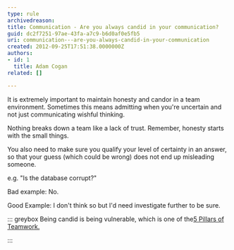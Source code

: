 ```yaml
---
type: rule
archivedreason: 
title: Communication - Are you always candid in your communication?
guid: dc2f7251-97ae-43fa-a7c9-b6d0af0e5fb5
uri: communication---are-you-always-candid-in-your-communication
created: 2012-09-25T17:51:38.0000000Z
authors:
- id: 1
  title: Adam Cogan
related: []

---
```


It is extremely important to maintain honesty and candor in a team environment. Sometimes this means admitting when you're uncertain and not just communicating wishful thinking.

Nothing breaks down a team like a lack of trust. Remember, honesty starts with the small things.

<!--endintro-->

You also need to make sure you qualify your level of certainty in an answer, so that your guess (which could be wrong) does not end up misleading someone.

e.g. "Is the database corrupt?"

Bad example: No.

Good Example: I don't think so but I'd need investigate further to be sure.


::: greybox
Being candid is being vulnerable, which is one of the[5 Pillars of Teamwork.](/_layouts/15/FIXUPREDIRECT.ASPX?WebId=3dfc0e07-e23a-4cbb-aac2-e778b71166a2&amp;TermSetId=07da3ddf-0924-4cd2-a6d4-a4809ae20160&amp;TermId=589b01d2-6611-4f22-aa99-4ace7a2f7a75)

:::
